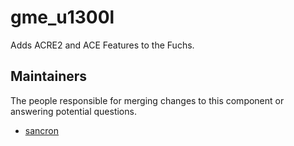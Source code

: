 gme_u1300l
===================

Adds ACRE2 and ACE Features to the Fuchs.


## Maintainers

The people responsible for merging changes to this component or answering potential questions.

- [sancron](https://github.com/sancron)
